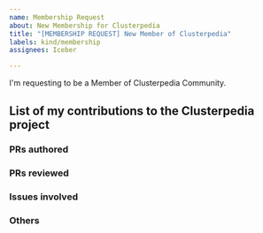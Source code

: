 ```yaml
---
name: Membership Request
about: New Membership for Clusterpedia
title: "[MEMBERSHIP REQUEST] New Member of Clusterpedia"
labels: kind/membership
assignees: Iceber

---
```


I'm requesting to be a Member of Clusterpedia Community.

## List of my contributions to the Clusterpedia project
### PRs authored
<!--
As a Member, we expect you to have merged at least three pr in the clusterpedia repo.
-->
### PRs reviewed
<!--
Optional
-->
### Issues involved
<!--
Optional, the issues you responded to or created.
-->
### Others
